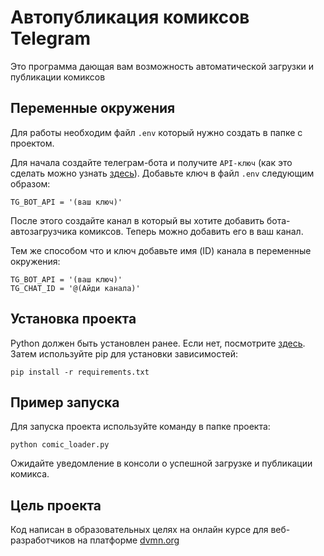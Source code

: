 # Автопубликация комиксов Telegram
Это программа дающая вам возможность автоматической загрузки и публикации комиксов
## Переменные окружения 
Для работы необходим файл ```.env``` который нужно создать в папке с проектом.

Для начала создайте телеграм-бота и получите ```API-ключ``` (как это сделать можно узнать [здесь](https://habr.com/ru/articles/262247/)). Добавьте ключ в файл ```.env``` следующим образом:
```
TG_BOT_API = '(ваш ключ)'
```
 После этого создайте канал в который вы хотите добавить бота-автозагрузчика комиксов. Теперь можно добавить его в ваш канал.

 Тем же способом что и ключ добавьте имя (ID) канала
в переменные окружения:
```
TG_BOT_API = '(ваш ключ)'
TG_CHAT_ID = '@(Айди канала)'
```
## Установка проекта
Python должен быть установлен ранее. Если нет, посмотрите [здесь](https://practicum.yandex.ru/blog/kak-ustanovit-python-na-kompyuter/). Затем используйте pip для установки зависимостей:
```
pip install -r requirements.txt
```
## Пример запуска
Для запуска проекта используйте команду в папке проекта:
```
python comic_loader.py
```
Ожидайте уведомление в консоли о успешной загрузке и публикации комикса.
## Цель проекта
Код написан в образовательных целях на онлайн курсе для веб-разработчиков на платформе [dvmn.org](dvmn.org)